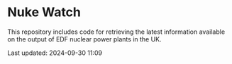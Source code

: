 # Nuke Watch

This repository includes code for retrieving the latest information available on the output of EDF nuclear power plants in the UK.

Last updated: 2024-09-30 11:09